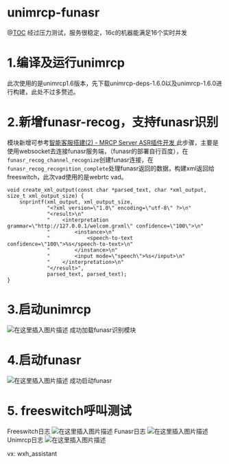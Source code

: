 # unimrcp-funasr
@[TOC](使用Unimrcp和Funasr构建呼叫中心语音识别服务端)
经过压力测试，服务很稳定，16c的机器能满足16个实时并发
# 1.编译及运行unimrcp


此次使用的是unimrcp1.6版本，先下载unimrcp-deps-1.6.0以及unimrcp-1.6.0进行构建，此处不过多赘述。

# 2.新增funasr-recog，支持funasr识别
模块新增可参考[智能客服搭建(2) - MRCP Server ASR插件开发
](https://blog.csdn.net/initiallht/article/details/119280960)
此步骤，主要是使用websocket去连接funasr服务端，（funasr的部署自行百度），在`funasr_recog_channel_recognize`创建funasr连接，在`funasr_recog_recognition_complete`处理funasr返回的数据，构建xml返回给freeswitch，此次vad使用的是webrtc vad。
```
void create_xml_output(const char *parsed_text, char *xml_output, size_t xml_output_size) {
    snprintf(xml_output, xml_output_size,
             "<?xml version=\"1.0\" encoding=\"utf-8\" ?>\n"
             "<result>\n"
             "    <interpretation grammar=\"http://127.0.0.1/welcom.grxml\" confidence=\"100\">\n"
             "        <instance>\n"
             "            <speech-to-text confidence=\"100\">%s</speech-to-text>\n"
             "        </instance>\n"
             "        <input mode=\"speech\">%s</input>\n"
             "    </interpretation>\n"
             "</result>",
             parsed_text, parsed_text);
}
```
# 3.启动unimrcp
![在这里插入图片描述](https://i-blog.csdnimg.cn/direct/19a8caee4c1e47628a5a38a973baaed6.png)
成功加载funasr识别模块

# 4.启动funasr
![在这里插入图片描述](https://i-blog.csdnimg.cn/direct/ade7f06c8a9645e6a7c037c387c32e4c.png)
成功启动funasr

# 5. freeswitch呼叫测试
Freeswitch日志
![在这里插入图片描述](https://i-blog.csdnimg.cn/direct/9873d135b8df4d969d8a5486bcc90ed7.png)
Funasr日志
![在这里插入图片描述](https://i-blog.csdnimg.cn/direct/07cb840d981b48dbb40672a61b556db9.png)
Unimrcp日志
![在这里插入图片描述](https://i-blog.csdnimg.cn/direct/66dad282e8e94d07893ae8f709dd25df.png)

vx: wxh_assistant
